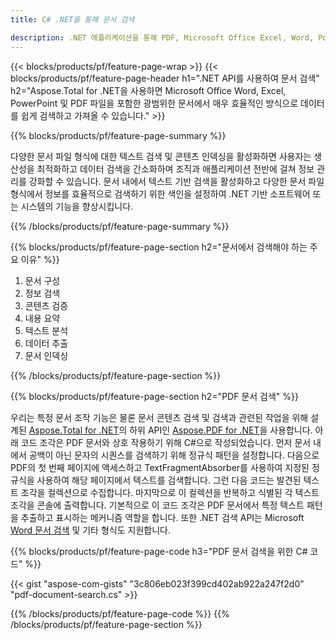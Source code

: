 ```yaml
---
title: C# .NET을 통해 문서 검색 

description: .NET 애플리케이션을 통해 PDF, Microsoft Office Excel, Word, PowerPoint 등을 포함한 문서를 검색하세요. 앱을 통해 온라인으로 문서를 검색하세요.
---
```


{{< blocks/products/pf/feature-page-wrap >}}
{{< blocks/products/pf/feature-page-header h1=".NET API를 사용하여 문서 검색" h2="Aspose.Total for .NET을 사용하면 Microsoft Office Word, Excel, PowerPoint 및 PDF 파일을 포함한 광범위한 문서에서 매우 효율적인 방식으로 데이터를 쉽게 검색하고 가져올 수 있습니다." >}}

{{% blocks/products/pf/feature-page-summary %}}

다양한 문서 파일 형식에 대한 텍스트 검색 및 콘텐츠 인덱싱을 활성화하면 사용자는 생산성을 최적화하고 데이터 검색을 간소화하며 조직과 애플리케이션 전반에 걸쳐 정보 관리를 강화할 수 있습니다. 문서 내에서 텍스트 기반 검색을 활성화하고 다양한 문서 파일 형식에서 정보를 효율적으로 검색하기 위한 색인을 설정하여 .NET 기반 소프트웨어 또는 시스템의 기능을 향상시킵니다.

{{% /blocks/products/pf/feature-page-summary  %}}

{{% blocks/products/pf/feature-page-section  h2="문서에서 검색해야 하는 주요 이유" %}}

1. 문서 구성
1. 정보 검색
1. 콘텐츠 검증 
1. 내용 요약 
1. 텍스트 분석
1. 데이터 추출 
1. 문서 인덱싱 


{{% /blocks/products/pf/feature-page-section %}}

{{% blocks/products/pf/feature-page-section  h2="PDF 문서 검색" %}}

우리는 특정 문서 조작 기능은 물론 문서 콘텐츠 검색 및 검색과 관련된 작업을 위해 설계된 [Aspose.Total for .NET](https://products.aspose.com/total/net/)의 하위 API인 [Aspose.PDF for .NET](https://products.aspose.com/pdf/net/)을 사용합니다. 아래 코드 조각은 PDF 문서와 상호 작용하기 위해 C#으로 작성되었습니다. 먼저 문서 내에서 공백이 아닌 문자의 시퀀스를 검색하기 위해 정규식 패턴을 설정합니다. 다음으로 PDF의 첫 번째 페이지에 액세스하고 TextFragmentAbsorber를 사용하여 지정된 정규식을 사용하여 해당 페이지에서 텍스트를 검색합니다. 그런 다음 코드는 발견된 텍스트 조각을 컬렉션으로 수집합니다. 마지막으로 이 컬렉션을 반복하고 식별된 각 텍스트 조각을 콘솔에 출력합니다. 기본적으로 이 코드 조각은 PDF 문서에서 특정 텍스트 패턴을 추출하고 표시하는 메커니즘 역할을 합니다. 또한 .NET 검색 API는 Microsoft [Word 문서 검색](https://products.aspose.com/total/net/search/word/) 및 기타 형식도 지원합니다.

{{% blocks/products/pf/feature-page-code h3="PDF 문서 검색을 위한 C# 코드" %}}

{{< gist "aspose-com-gists" "3c806eb023f399cd402ab922a247f2d0" "pdf-document-search.cs" >}}

{{% /blocks/products/pf/feature-page-code  %}}
{{% /blocks/products/pf/feature-page-section %}}